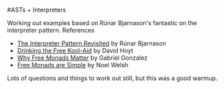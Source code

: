#ASTs + Interpreters

Working out examples based on Rúnar Bjarnason's fantastic on the interpreter pattern.
References
* [The Interpreter Pattern Revisited](https://www.youtube.com/watch?v=hmX2s3pe_qk) by Rúnar Bjarnason
* [Drinking the Free Kool-Aid](https://www.youtube.com/watch?v=T4956GI-6Lw) by David Hoyt
* [Why Free Monads Matter](http://www.haskellforall.com/2012/06/you-could-have-invented-free-monads.html) by Gabriel Gonzalez
* [Free Monads are Simple](http://underscore.io/blog/posts/2015/04/14/free-monads-are-simple.html) by Noel Welsh

Lots of questions and things to work out still, but this was a good warmup.
